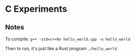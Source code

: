 # C Experiments

## Notes

To compile: `g++ -std=c++0x hello_world.cpp -o hello_world`

Then to run, it's just like a Rust program `./hello_world`

